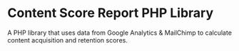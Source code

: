 # Content Score Report PHP Library

A PHP library that uses data from Google Analytics &amp; MailChimp to calculate content acquisition and retention scores.
